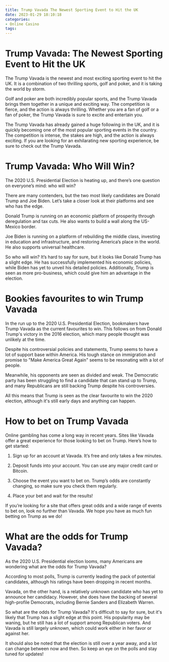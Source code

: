 ```yaml
---
title: Trump Vavada The Newest Sporting Event to Hit the UK
date: 2023-01-29 18:10:18
categories:
- Online Casino
tags:
---
```



#  Trump Vavada: The Newest Sporting Event to Hit the UK

The Trump Vavada is the newest and most exciting sporting event to hit the UK. It is a combination of two thrilling sports, golf and poker, and it is taking the world by storm.

Golf and poker are both incredibly popular sports, and the Trump Vavada brings them together in a unique and exciting way. The competition is fierce, and the action is always thrilling. Whether you are a fan of golf or a fan of poker, the Trump Vavada is sure to excite and entertain you.

The Trump Vavada has already gained a huge following in the UK, and it is quickly becoming one of the most popular sporting events in the country. The competition is intense, the stakes are high, and the action is always exciting. If you are looking for an exhilarating new sporting experience, be sure to check out the Trump Vavada.

#  Trump Vavada: Who Will Win?

The 2020 U.S. Presidential Election is heating up, and there’s one question on everyone’s mind: who will win?

There are many contenders, but the two most likely candidates are Donald Trump and Joe Biden. Let’s take a closer look at their platforms and see who has the edge.

Donald Trump is running on an economic platform of prosperity through deregulation and tax cuts. He also wants to build a wall along the US-Mexico border.

Joe Biden is running on a platform of rebuilding the middle class, investing in education and infrastructure, and restoring America’s place in the world. He also supports universal healthcare.

So who will win? It’s hard to say for sure, but it looks like Donald Trump has a slight edge. He has successfully implemented his economic policies, while Biden has yet to unveil his detailed policies. Additionally, Trump is seen as more pro-business, which could give him an advantage in the election.

#  Bookies favourites to win Trump Vavada

In the run up to the 2020 U.S. Presidential Election, bookmakers have Trump Vavada as the current favourites to win. This follows on from Donald Trump's victory in the 2016 election, which many people thought was unlikely at the time.

Despite his controversial policies and statements, Trump seems to have a lot of support base within America. His tough stance on immigration and promise to "Make America Great Again" seems to be resonating with a lot of people.

Meanwhile, his opponents are seen as divided and weak. The Democratic party has been struggling to find a candidate that can stand up to Trump, and many Republicans are still backing Trump despite his controversies.

All this means that Trump is seen as the clear favourite to win the 2020 election, although it's still early days and anything can happen.

#  How to bet on Trump Vavada

Online gambling has come a long way in recent years. Sites like Vavada offer a great experience for those looking to bet on Trump. Here’s how to get started:

1. Sign up for an account at Vavada. It’s free and only takes a few minutes.

2. Deposit funds into your account. You can use any major credit card or Bitcoin.

3. Choose the event you want to bet on. Trump’s odds are constantly changing, so make sure you check them regularly.

4. Place your bet and wait for the results!

If you’re looking for a site that offers great odds and a wide range of events to bet on, look no further than Vavada. We hope you have as much fun betting on Trump as we do!

#  What are the odds for Trump Vavada?

As the 2020 U.S. Presidential election looms, many Americans are wondering what are the odds for Trump Vavada? 

According to most polls, Trump is currently leading the pack of potential candidates, although his ratings have been dropping in recent months. 

Vavada, on the other hand, is a relatively unknown candidate who has yet to announce her candidacy. However, she does have the backing of several high-profile Democrats, including Bernie Sanders and Elizabeth Warren. 

So what are the odds for Trump Vavada? It's difficult to say for sure, but it's likely that Trump has a slight edge at this point. His popularity may be waning, but he still has a lot of support among Republican voters. And Vavada is still largely unknown, which could work either in her favor or against her. 

It should also be noted that the election is still over a year away, and a lot can change between now and then. So keep an eye on the polls and stay tuned for updates!